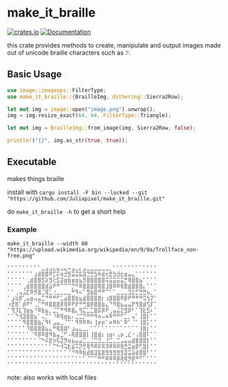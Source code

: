 # make_it_braille

[![crates.io](https://img.shields.io/crates/v/make_it_braille.svg)](https://crates.io/crates/make_it_braille)
[![Documentation](https://docs.rs/make_it_braille/badge.svg)](https://docs.rs/make_it_braille)

this crate provides methods to create, manipulate and output images made out
of unicode braille characters such as `⠝`.

## Basic Usage
```rust no_run
use image::imageops::FilterType;
use make_it_braille::{BrailleImg, dithering::Sierra2Row};

let mut img = image::open("image.png").unwrap();
img = img.resize_exact(64, 64, FilterType::Triangle);

let mut img = BrailleImg::from_image(img, Sierra2Row, false);

println!("{}", img.as_str(true, true));
```

## Executable
makes things braille

install with `cargo install -F bin --locked --git "https://github.com/Juliapixel/make_it_braille.git"`

do `make_it_braille -h` to get a short help

### Example

`make_it_braille --width 80 "https://upload.wikimedia.org/wikipedia/en/9/9a/Trollface_non-free.png"`

```
⠁⠁⠁⠁⠁⠁⠁⠁⠁⣀⣠⣠⣄⣤⣠⣄⠤⣠⣀⡄⣠⣀⣀⣀⣀⣀⣀⡀⠁⠁⠁⠁⠁⠁⠁⠁⠁⠁⠁⠁
⠁⠁⠁⠁⠁⠁⠁⣰⣾⣿⣿⠿⣋⡭⢶⣚⣻⣭⣭⣯⣽⣙⣛⣳⠷⣾⢖⣟⣳⣺⣖⣶⣤⣄⠁⠁⠁⠁⠁⠁
⠁⠁⠁⠁⠁⢀⣾⣿⣿⣫⡵⣻⢕⣫⣽⣶⣷⣶⣶⣦⡻⣿⣿⣿⣿⣿⢭⣭⣭⣭⣭⡛⢿⣿⣿⣦⠁⠁⠁⠁
⠁⠁⠁⠁⢀⣾⣿⣿⣿⣿⣾⣵⠟⠛⠉⠉⠉⡙⠛⠿⣿⣿⣿⣿⢿⣿⣸⣿⠿⠿⢿⣿⣾⣿⣿⣿⡄⠁⠁⠁
⠁⠁⢀⢤⣨⣏⠿⡻⣿⣈⢿⣁⢐⣀⣀⣀⣀⠛⠻⠦⠁⣻⣷⣿⠛⠛⠉⠁⠁⣀⣀⣀⣹⣕⣋⣛⣛⢦⡀⠁
⠁⣰⢵⡿⢁⣤⣶⢤⣤⣉⠙⠛⠛⠋⣁⣴⣿⣿⣷⣦⣾⣿⣿⣿⣿⡆⢰⣿⣿⣿⠿⡿⠟⠛⠛⠛⢭⢳⡝⠁
⠰⣟⢿⠁⡾⠟⠃⢀⡉⠛⠿⣿⣿⣿⡿⢿⠿⠟⡟⠛⢛⣿⡿⣿⣿⣷⣄⠙⠻⣿⣦⣤⣤⡟⢻⣿⣾⢫⡏⠁
⠁⢻⡹⣇⢹⣶⣦⠘⠿⣷⣦⡀⣈⡉⠛⠻⠿⣿⡄⢻⣍⣁⣉⣿⡯⡿⠟⢀⣤⣬⣝⣻⡿⠃⠁⢹⣗⣫⠆⠁
⠁⠁⠙⢺⣽⣿⣿⣦⠁⢄⡉⠁⠘⠿⢿⣶⣦⠄⣈⣉⡙⠛⠛⠻⠶⠤⠶⠿⠛⠛⠋⣁⡀⢤⠁⢸⣿⡇⠁⠁
⠁⠁⠁⠁⠻⣿⣿⣿⣷⡌⠻⠇⣠⣤⣀⠈⠉⠁⠻⠿⠿⠿⠆⢸⡶⡶⠁⠶⠿⠷⠁⠿⠁⠈⠁⢸⣿⡅⠁⠁
⠁⠁⠁⠁⠁⠹⣿⣿⣿⣿⣦⣄⠛⢿⣿⣿⠃⣰⣤⣄⣀⡀⠁⠁⠁⠁⠁⠁⠁⠁⠁⠁⠁⠁⠁⢸⣿⡆⠁⠁
⠁⠁⠁⠁⠁⠁⠈⠻⡿⠿⣿⠻⣷⣤⣈⠋⠠⢿⣿⣿⣿⡇⢸⣿⣾⡆⢰⣶⠆⢠⡶⢀⣎⠐⢠⣿⣿⠇⠁⠁
⠁⠁⠁⠁⠁⠁⠁⠁⠈⠓⠮⣟⡲⢯⣝⡻⢶⣦⣤⣤⣉⣀⣈⣉⣙⣀⣘⣉⣀⣉⣠⣤⣤⣾⣿⣿⣿⡇⠁⠁
⠁⠁⠁⠁⠁⠁⠁⠁⠁⠁⠁⠁⠉⠓⠺⢭⣗⣮⠭⡝⣛⢿⠻⠿⠯⠿⠽⠿⠿⠿⢿⣛⣭⣶⡿⢋⣿⡇⠁⠁
⠁⠁⠁⠁⠁⠁⠁⠁⠁⠁⠁⠁⠁⠁⠁⠁⠈⠙⠻⠿⣷⣾⣿⣽⣯⣿⣻⣻⣻⣻⣻⣽⣭⣵⣾⣿⣿⠃⠁⠁
⠁⠁⠁⠁⠁⠁⠁⠁⠁⠁⠁⠁⠁⠁⠁⠁⠁⠁⠁⠁⠁⠈⠉⠉⠛⠛⠿⠿⠿⡿⢿⢿⡻⡿⠛⠋⠁⠁⠁⠁
⠁⠁⠁⠁⠁⠁⠁⠁⠁⠁⠁⠁⠁⠁⠁⠁⠁⠁⠁⠁⠁⠁⠁⠁⠁⠁⠁⠁⠁⠁⠁⠁⠁⠁⠁⠁⠁⠁⠁⠁
```
note: also works with local files
